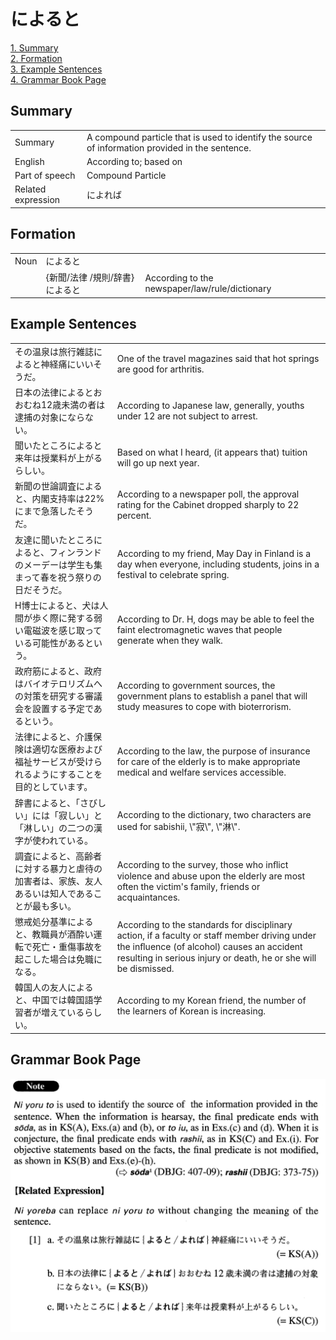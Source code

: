 # によると

[1. Summary](#summary)<br>
[2. Formation](#formation)<br>
[3. Example Sentences](#example-sentences)<br>
[4. Grammar Book Page](#grammar-book-page)<br>


## Summary

<table><tr>   <td>Summary</td>   <td>A compound particle that is used to identify the source of information provided in the sentence.</td></tr><tr>   <td>English</td>   <td>According to; based on</td></tr><tr>   <td>Part of speech</td>   <td>Compound Particle</td></tr><tr>   <td>Related expression</td>   <td>によれば</td></tr></table>

## Formation

<table class="table"><tbody><tr class="tr head"><td class="td"><span class="bold">Noun</span></td><td class="td"><span class="concept">によると</span></td><td class="td"></td></tr><tr class="tr"><td class="td"></td><td class="td"><span>{新聞/法律 /規則/辞書}</span><span class="concept">によると</span></td><td class="td"><span>According to the newspaper/law/rule/dictionary</span></td></tr></tbody></table>

## Example Sentences

<table><tr>   <td>その温泉は旅行雑誌によると神経痛にいいそうだ。</td>   <td>One of the travel magazines said that hot springs are good for arthritis.</td></tr><tr>   <td>日本の法律によるとおおむね12歳未満の者は逮捕の対象にならない。</td>   <td>According to Japanese law, generally, youths under 12 are not subject to arrest.</td></tr><tr>   <td>聞いたところによると来年は授業料が上がるらしい。</td>   <td>Based on what I heard, (it appears that) tuition will go up next year.</td></tr><tr>   <td>新聞の世論調査によると、内閣支持率は22%にまで急落したそうだ。</td>   <td>According to a newspaper poll, the approval rating for the Cabinet dropped sharply to 22 percent.</td></tr><tr>   <td>友達に聞いたところによると、フィンランドのメーデーは学生も集まって春を祝う祭りの日だそうだ。</td>   <td>According to my friend, May Day in Finland is a day when everyone, including students, joins in a festival to celebrate spring.</td></tr><tr>   <td>H博士によると、犬は人間が歩く際に発する弱い電磁波を感じ取っている可能性があるという。</td>   <td>According to Dr. H, dogs may be able to feel the faint electromagnetic waves that people generate when they walk.</td></tr><tr>   <td>政府筋によると、政府はバイオテロリズムへの対策を研究する審議会を設置する予定であるという。</td>   <td>According to government sources, the government plans to establish a panel that will study measures to cope with bioterrorism.</td></tr><tr>   <td>法律によると、介護保険は適切な医療および福祉サービスが受けられるようにすることを目的としています。</td>   <td>According to the law, the purpose of insurance for care of the elderly is to make appropriate medical and welfare services accessible.</td></tr><tr>   <td>辞書によると、「さびしい」には「寂しい」と「淋しい」の二つの漢字が使われている。</td>   <td>According to the dictionary, two characters are used for sabishii, \"寂\", \"淋\".</td></tr><tr>   <td>調査によると、高齢者に対する暴力と虐待の加害者は、家族、友人あるいは知人であることが最も多い。</td>   <td>According to the survey, those who inﬂict violence and abuse upon the elderly are most often the victim's family, friends or acquaintances.</td></tr><tr>   <td>懲戒処分基準によると、教職員が酒酔い運転で死亡・重傷事故を起こした場合は免職になる。</td>   <td>According to the standards for disciplinary action, if a faculty or staff member driving under the inﬂuence (of alcohol) causes an accident resulting in serious injury or death, he or she will be dismissed.</td></tr><tr>   <td>韓国人の友人によると、中国では韓国語学習者が増えているらしい。</td>   <td>According to my Korean friend, the number of the learners of Korean is increasing.</td></tr></table>

## Grammar Book Page

![](../img/Advancedによると.png)

